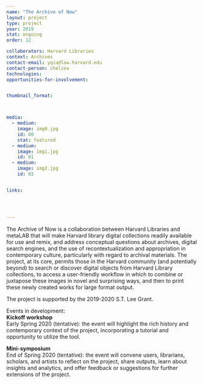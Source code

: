 ```yaml
---
name: "The Archive of Now"
layout: project
type: project
year: 2019
stat: ongoing
order: 12

collaborators: Harvard Libraries
context: Archives
contact-email: yqiu@law.harvard.edu
contact-person: chelsea
technologies: 
opportunities-for-involvement:


thumbnail_format:



media:
  - medium:
    image: img0.jpg
    id: 00
    stat: featured
  - medium:
    image: img1.jpg
    id: 01
  - medium:
    image: img2.jpg
    id: 02


links:




---
```

The Archive of Now is a collaboration between Harvard Libraries and metaLAB that will make Harvard library digital collections readily available for use and remix, and address conceptual questions about archives, digital search engines, and the use of recontextualization and appropriation in contemporary culture, particularly with regard to archival materials. The project, at its core, permits those in the Harvard community (and potentially beyond) to search or discover digital objects from Harvard Library collections, to access a user-friendly workflow in which to combine or juxtapose these images in novel and surprising ways, and then to print these newly created works for large format output.


The project is supported by the 2019-2020 S.T. Lee Grant.


Events in development:<br />
**Kickoff workshop**<br />
Early Spring 2020 (tentative): the event will highlight the rich history and contemporary context of the project, incorporating a tutorial and opportunity to utilize the tool.

**Mini-symposium**<br />
End of Spring 2020 (tentative): the event will convene users, librarians, scholars, and artists to reflect on the project, share outputs, learn about insights and analytics, and offer feedback or suggestions for further extensions of the project.
